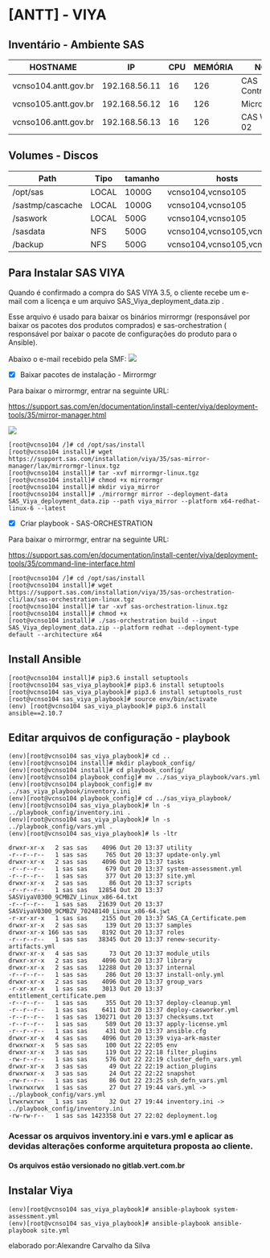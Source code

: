 # [ANTT] - VIYA

## Inventário - Ambiente SAS

| HOSTNAME | IP | CPU |MEMÓRIA |NOTA |
| -------- | -------- | -------- |-------- |-------- |
|vcnso104.antt.gov.br|	192.168.56.11|	16|	126|	CAS Controller |
|vcnso105.antt.gov.br|	192.168.56.12|	16|	126|	Microserviço|
|vcnso106.antt.gov.br|	192.168.56.13|	16|	126|	CAS Worker 02|

## Volumes - Discos

| Path | Tipo | tamanho | hosts |
| -------- | -------- | -------- | -------- |
|/opt/sas|	LOCAL| 1000G | vcnso104,vcnso105 |
|/sastmp/cascache |	LOCAL | 1000G |  vcnso104,vcnso105 |
|/saswork |	LOCAL| 500G |  vcnso104,vcnso105|
|/sasdata|	NFS| 500G |	vcnso104,vcnso105,vcnso106 |
|/backup |	NFS| 500G |	vcnso104,vcnso105,vcnso106 |

## Para Instalar SAS VIYA
Quando é confirmado a compra do SAS VIYA 3.5, o cliente recebe um e-mail com a licença e um arquivo SAS_Viya_deployment_data.zip .

Esse arquivo é usado para baixar os binários mirrormgr (responsável por baixar os pacotes dos produtos comprados) e sas-orchestration ( responsável por baixar o pacote de configurações do produto para o Ansible).

Abaixo o e-mail recebido pela SMF:
![](https://i.imgur.com/kMCYaTj.png)

- [x] Baixar pacotes de instalação - Mirrormgr

Para baixar o mirrormgr, entrar na seguinte URL:

https://support.sas.com/en/documentation/install-center/viya/deployment-tools/35/mirror-manager.html

![](https://i.imgur.com/EH3NSGo.png)

```bash=
[root@vcnso104 /]# cd /opt/sas/install
[root@vcnso104 install]# wget https://support.sas.com/installation/viya/35/sas-mirror-manager/lax/mirrormgr-linux.tgz
[root@vcnso104 install]# tar -xvf mirrormgr-linux.tgz
[root@vcnso104 install]# chmod +x mirrormgr
[root@vcnso104 install]# mkdir viya_mirror
[root@vcnso104 install]# ./mirrormgr mirror --deployment-data SAS_Viya_deployment_data.zip --path viya_mirror --platform x64-redhat-linux-6 --latest
```

- [x] Criar playbook - SAS-ORCHESTRATION

Para baixar o mirrormgr, entrar na seguinte URL: 

https://support.sas.com/en/documentation/install-center/viya/deployment-tools/35/command-line-interface.html


```bash=
[root@vcnso104 /]# cd /opt/sas/install
[root@vcnso104 install]# wget https://support.sas.com/installation/viya/35/sas-orchestration-cli/lax/sas-orchestration-linux.tgz
[root@vcnso104 install]# tar -xvf sas-orchestration-linux.tgz
[root@vcnso104 install]# chmod +x 
[root@vcnso104 install]# ./sas-orchestration build --input SAS_Viya_deployment_data.zip --platform redhat --deployment-type default --architecture x64

```

## Install Ansible
```bash=
[root@vcnso104 install]# pip3.6 install setuptools
[root@vcnso104 sas_viya_playbook]# pip3.6 install setuptools
[root@vcnso104 sas_viya_playbook]# pip3.6 install setuptools_rust
[root@vcnso104 sas_viya_playbook]# source env/bin/activate
(env) [root@vcnso104 sas_viya_playbook]# pip3.6 install ansible==2.10.7
```

## Editar arquivos de configuração - playbook
```bash=
(env)[root@vcnso104 sas_viya_playbook]# cd ..
(env)[root@vcnso104 install]# mkdir playbook_config/
(env)[root@vcnso104 install]# cd playbook_config/
(env)[root@vcnso104 playbook_config]# mv ../sas_viya_playbook/vars.yml
(env)[root@vcnso104 playbook_config]# mv ../sas_viya_playbook/inventory.ini
(env)[root@vcnso104 playbook_config]# cd ../sas_viya_playbook/
(env)[root@vcnso104 sas_viya_playbook]# ln -s ../playbook_config/inventory.ini .
(env)[root@vcnso104 sas_viya_playbook]# ln -s ../playbook_config/vars.yml .
(env)[root@vcnso104 sas_viya_playbook]# ls -ltr 

drwxr-xr-x   2 sas sas    4096 Out 20 13:37 utility
-r--r--r--   1 sas sas     765 Out 20 13:37 update-only.yml
drwxr-xr-x   2 sas sas    4096 Out 20 13:37 tasks
-r--r--r--   1 sas sas     679 Out 20 13:37 system-assessment.yml
-r--r--r--   1 sas sas     377 Out 20 13:37 site.yml
drwxr-xr-x   2 sas sas      86 Out 20 13:37 scripts
-r--r--r--   1 sas sas   12854 Out 20 13:37 SASViyaV0300_9CMBZV_Linux_x86-64.txt
-r--r--r--   1 sas sas   21639 Out 20 13:37 SASViyaV0300_9CMBZV_70248140_Linux_x86-64.jwt
-r-xr-xr-x   1 sas sas    2155 Out 20 13:37 SAS_CA_Certificate.pem
drwxr-xr-x   2 sas sas     139 Out 20 13:37 samples
drwxr-xr-x 166 sas sas    8192 Out 20 13:37 roles
-r--r--r--   1 sas sas   38345 Out 20 13:37 renew-security-artifacts.yml
drwxr-xr-x   4 sas sas      73 Out 20 13:37 module_utils
drwxr-xr-x   2 sas sas    4096 Out 20 13:37 library
drwxr-xr-x   2 sas sas   12288 Out 20 13:37 internal
-r--r--r--   1 sas sas     286 Out 20 13:37 install-only.yml
drwxr-xr-x   2 sas sas    4096 Out 20 13:37 group_vars
-r-xr-xr-x   1 sas sas    3013 Out 20 13:37 entitlement_certificate.pem
-r--r--r--   1 sas sas     355 Out 20 13:37 deploy-cleanup.yml
-r--r--r--   1 sas sas    6411 Out 20 13:37 deploy-casworker.yml
-r--r--r--   1 sas sas  130271 Out 20 13:37 checksums.txt
-r--r--r--   1 sas sas     589 Out 20 13:37 apply-license.yml
-r--r--r--   1 sas sas     431 Out 20 13:37 ansible.cfg
drwxr-xr-x   4 sas sas    4096 Out 20 13:39 viya-ark-master
drwxrwxr-x   5 sas sas     100 Out 22 22:05 env
drwxr-xr-x   3 sas sas     119 Out 22 22:18 filter_plugins
-rw-r--r--   1 sas sas     576 Out 22 22:19 cluster_defn_vars.yml
drwxr-xr-x   3 sas sas      49 Out 22 22:19 action_plugins
drwxrwxr-x   3 sas sas      24 Out 22 22:22 snapshot
-rw-r--r--   1 sas sas      86 Out 22 23:25 ssh_defn_vars.yml
lrwxrwxrwx   1 sas sas      27 Out 27 19:44 vars.yml -> ../playbook_config/vars.yml
lrwxrwxrwx   1 sas sas      32 Out 27 19:44 inventory.ini -> ../playbook_config/inventory.ini
-rw-rw-r--   1 sas sas 1423358 Out 27 22:02 deployment.log

```
### Acessar os arquivos inventory.ini e vars.yml e aplicar as devidas alterações conforme arquitetura proposta ao cliente. 
#### Os arquivos estão versionado no gitlab.vert.com.br


## Instalar Viya

```bash=
(env)[root@vcnso104 sas_viya_playbook]# ansible-playbook system-assessment.yml
(env)[root@vcnso104 sas_viya_playbook]# ansible-playbook ansible-playbook site.yml

```
elaborado por:Alexandre Carvalho da Silva